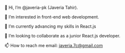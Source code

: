 👋 Hi, I’m @javeria-pk (Javeria Tahir).

👀 I’m interested in front-end web development.

🌱 I’m currently advancing my skills in React.js

💞️ I’m looking to collaborate as a junior React.js developer.

📫 How to reach me email: javeria.7c@gmail.com
